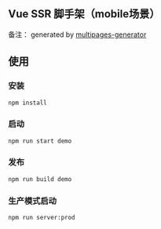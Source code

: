 ## Vue SSR 脚手架（mobile场景） 
备注： generated by [multipages-generator](https://github.com/linweiwei123/multipages-generator)
## 使用
### 安装
```bash
npm install
```

### 启动
```bash
npm run start demo
```

### 发布
```bash
npm run build demo
```

### 生产模式启动
```bash
npm run server:prod
```
